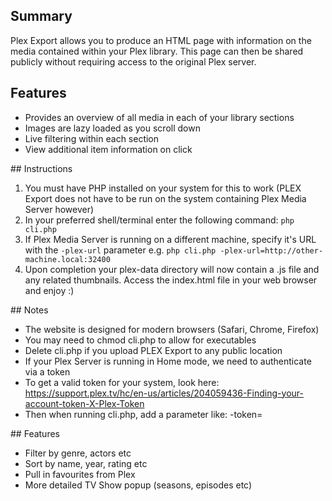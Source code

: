 ## Summary

Plex Export allows you to produce an HTML page with information on the media contained within your Plex library. This page can then be shared publicly without requiring access to the original Plex server.


## Features

* Provides an overview of all media in each of your library sections
* Images are lazy loaded as you scroll down
* Live filtering within each section
* View additional item information on click


## Instructions

1. You must have PHP installed on your system for this to work (PLEX Export does not have to be run on the system containing Plex Media Server however)
2. In your preferred shell/terminal enter the following command: `php cli.php`
3. If Plex Media Server is running on a different machine, specify it's URL with the `-plex-url` parameter e.g. `php cli.php -plex-url=http://other-machine.local:32400`
4. Upon completion your plex-data directory will now contain a .js file and any related thumbnails. Access the index.html file in your web browser and enjoy :)


## Notes

* The website is designed for modern browsers (Safari, Chrome, Firefox)
* You may need to chmod cli.php to allow for executables
* Delete cli.php if you upload PLEX Export to any public location
* If your Plex Server is running in Home mode, we need to authenticate via a token
* To get a valid token for your system, look here: https://support.plex.tv/hc/en-us/articles/204059436-Finding-your-account-token-X-Plex-Token
* Then when running cli.php, add a parameter like: -token=<Your Token>


## Features

* Filter by genre, actors etc
* Sort by name, year, rating etc
* Pull in favourites from Plex
* More detailed TV Show popup (seasons, episodes etc)
